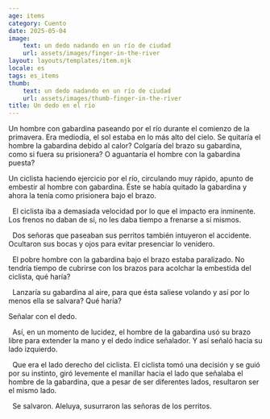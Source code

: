 ```yaml
---
age: items
category: Cuento
date: 2025-05-04
image:
    text: un dedo nadando en un río de ciudad
    url: assets/images/finger-in-the-river
layout: layouts/templates/item.njk
locale: es
tags: es_items
thumb:
    text: un dedo nadando en un río de ciudad
    url: assets/images/thumb-finger-in-the-river
title: Un dedo en el río
---
```



Un hombre con gabardina paseando por el río durante el comienzo de la primavera. Era mediodía, el sol estaba en lo más alto del cielo. Se quitaría el hombre la gabardina debido al calor? Colgaría del brazo su gabardina, como si fuera su prisionera? O aguantaría el hombre con la gabardina puesta?



Un ciclista haciendo ejercicio por el río, circulando muy rápido, apunto de embestir al hombre con gabardina. Éste se había quitado la gabardina y ahora la tenía como prisionera bajo el brazo.

 
El ciclista iba a demasiada velocidad por lo que el impacto era inminente. Los frenos no daban de sí, no les daba tiempo a frenarse a sí mismos.

 
Dos señoras que paseaban sus perritos también intuyeron el accidente. Ocultaron sus bocas y ojos para evitar presenciar lo venidero.

 
El pobre hombre con la gabardina bajo el brazo estaba paralizado. No tendría tiempo de cubrirse con los brazos para acolchar la embestida del ciclista, qué haría?

 
Lanzaría su gabardina al aire, para que ésta saliese volando y así por lo menos ella se salvara? Qué haría?


Señalar con el dedo.

 
Así, en un momento de lucidez, el hombre de la gabardina usó su brazo libre para extender la mano y el dedo índice señalador. Y así señaló hacia su lado izquierdo.

 
Que era el lado derecho del ciclista. El ciclista tomó una decisión y se guió por su instinto, giró levemente el manillar hacia el lado que señalaba el hombre de la gabardina, que a pesar de ser diferentes lados, resultaron ser el mismo lado.

 
Se salvaron. Aleluya, susurraron las señoras de los perritos.







